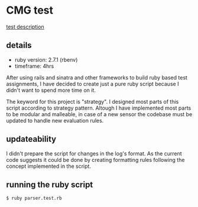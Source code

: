 # CMG test
[test description](https://github.com/noslopy/cmg_test/files/5093404/CMG.-.Engineering.Audition.pdf)

## details
* ruby version: 2.7.1 (rbenv)
* timeframe: 4hrs

After using rails and sinatra and other frameworks to build ruby based test assignments, I have decided to create just a pure ruby script
because I didn't want to spend more time on it.

The keyword for this project is "strategy". I designed most parts of this script according to strategy pattern.
Altough I have implemented most parts to be modular and malleable, in case of a new sensor the codebase must be updated to handle new evaluation rules.

## updateability

I didn't prepare the script for changes in the log's format. As the current code suggests it could be done by creating formatting rules following the
concept implemented in the script.


## running the ruby script

```bash
$ ruby parser.test.rb
```